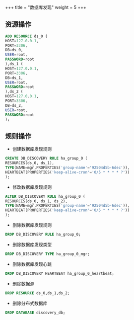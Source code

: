 +++
title = "数据库发现"
weight = 5
+++

## 资源操作

```sql
ADD RESOURCE ds_0 (
HOST=127.0.0.1,
PORT=3306,
DB=ds_0,
USER=root,
PASSWORD=root
),ds_1 (
HOST=127.0.0.1,
PORT=3306,
DB=ds_1,
USER=root,
PASSWORD=root
),ds_2 (
HOST=127.0.0.1,
PORT=3306,
DB=ds_2,
USER=root,
PASSWORD=root
);
```

## 规则操作

- 创建数据库发现规则

```sql
CREATE DB_DISCOVERY RULE ha_group_0 (
RESOURCES(ds_0, ds_1),
TYPE(NAME=mgr,PROPERTIES('group-name'='92504d5b-6dec')),
HEARTBEAT(PROPERTIES('keep-alive-cron'='0/5 * * * * ?'))
);
```

- 修改数据库发现规则

```sql
ALTER DB_DISCOVERY RULE ha_group_0 (
RESOURCES(ds_0, ds_1, ds_2),
TYPE(NAME=mgr,PROPERTIES('group-name'='92504d5b-6dec')),
HEARTBEAT(PROPERTIES('keep-alive-cron'='0/5 * * * * ?'))
);
```

- 删除数据库发现规则

```sql
DROP DB_DISCOVERY RULE ha_group_0;
```

- 删除数据库发现类型

```sql
DROP DB_DISCOVERY TYPE ha_group_0_mgr;
```

- 删除数据库发现心跳

```sql
DROP DB_DISCOVERY HEARTBEAT ha_group_0_heartbeat;
```

- 删除数据源

```sql
DROP RESOURCE ds_0,ds_1,ds_2;
```

- 删除分布式数据库

```sql
DROP DATABASE discovery_db;
```
